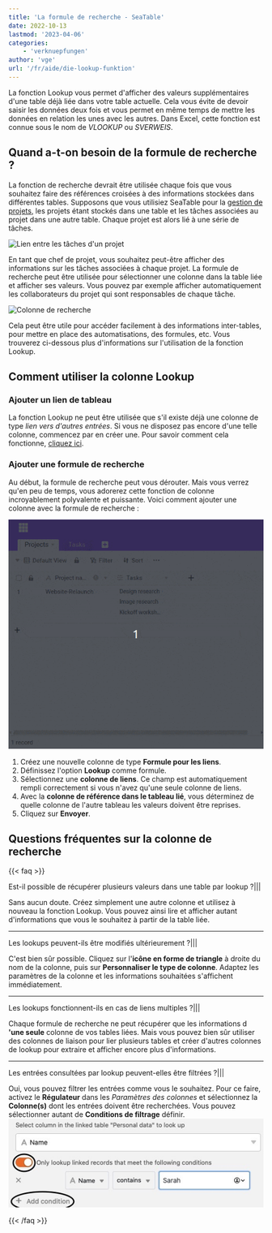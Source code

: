 ```yaml
---
title: 'La formule de recherche - SeaTable'
date: 2022-10-13
lastmod: '2023-04-06'
categories:
    - 'verknuepfungen'
author: 'vge'
url: '/fr/aide/die-lookup-funktion'
---
```


La fonction Lookup vous permet d'afficher des valeurs supplémentaires d'une table déjà liée dans votre table actuelle. Cela vous évite de devoir saisir les données deux fois et vous permet en même temps de mettre les données en relation les unes avec les autres. Dans Excel, cette fonction est connue sous le nom de _VLOOKUP_ ou _SVERWEIS_.

## Quand a-t-on besoin de la formule de recherche ?

La fonction de recherche devrait être utilisée chaque fois que vous souhaitez faire des références croisées à des informations stockées dans différentes tables. Supposons que vous utilisiez SeaTable pour la [gestion de projets](https://seatable.io/fr/gestion-de-projet/), les projets étant stockés dans une table et les tâches associées au projet dans une autre table. Chaque projet est alors lié à une série de tâches.

![Lien entre les tâches d'un projet](https://seatable.io/wp-content/uploads/2022/10/linked-tables-seatable.png)

En tant que chef de projet, vous souhaitez peut-être afficher des informations sur les tâches associées à chaque projet. La formule de recherche peut être utilisée pour sélectionner une colonne dans la table liée et afficher ses valeurs. Vous pouvez par exemple afficher automatiquement les collaborateurs du projet qui sont responsables de chaque tâche.

![Colonne de recherche](https://seatable.io/wp-content/uploads/2022/10/lookup-columns.png)

Cela peut être utile pour accéder facilement à des informations inter-tables, pour mettre en place des automatisations, des formules, etc. Vous trouverez ci-dessous plus d'informations sur l'utilisation de la fonction Lookup.

## Comment utiliser la colonne Lookup

### Ajouter un lien de tableau

La fonction Lookup ne peut être utilisée que s'il existe déjà une colonne de type _lien vers d'autres entrées_. Si vous ne disposez pas encore d'une telle colonne, commencez par en créer une. Pour savoir comment cela fonctionne, [cliquez ici](https://seatable.io/fr/docs/verknuepfungen/wie-man-tabellen-in-seatable-miteinander-verknuepft/).

### Ajouter une formule de recherche

Au début, la formule de recherche peut vous dérouter. Mais vous verrez qu'en peu de temps, vous adorerez cette fonction de colonne incroyablement polyvalente et puissante. Voici comment ajouter une colonne avec la formule de recherche :

![Configurer une colonne de recherche](images/setup-of-lookup-column.gif)

1. Créez une nouvelle colonne de type **Formule pour les liens**.
2. Définissez l'option **Lookup** comme formule.
3. Sélectionnez une **colonne de liens**. Ce champ est automatiquement rempli correctement si vous n'avez qu'une seule colonne de liens.
4. Avec la **colonne de référence dans le tableau lié**, vous déterminez de quelle colonne de l'autre tableau les valeurs doivent être reprises.
5. Cliquez sur **Envoyer**.

## Questions fréquentes sur la colonne de recherche

{{< faq >}}

Est-il possible de récupérer plusieurs valeurs dans une table par lookup ?|||

Sans aucun doute. Créez simplement une autre colonne et utilisez à nouveau la fonction Lookup. Vous pouvez ainsi lire et afficher autant d'informations que vous le souhaitez à partir de la table liée.

---

Les lookups peuvent-ils être modifiés ultérieurement ?|||

C'est bien sûr possible. Cliquez sur l'**icône en forme de triangle** à droite du nom de la colonne, puis sur **Personnaliser le type de colonne**. Adaptez les paramètres de la colonne et les informations souhaitées s'affichent immédiatement.

---

Les lookups fonctionnent-ils en cas de liens multiples ?|||

Chaque formule de recherche ne peut récupérer que les informations d **'une seule** colonne de vos tables liées. Mais vous pouvez bien sûr utiliser des colonnes de liaison pour lier plusieurs tables et créer d'autres colonnes de lookup pour extraire et afficher encore plus d'informations.

---

Les entrées consultées par lookup peuvent-elles être filtrées ?|||

Oui, vous pouvez filtrer les entrées comme vous le souhaitez. Pour ce faire, activez le **Régulateur** dans les _Paramètres des colonnes_ et sélectionnez la **Colonne(s)** dont les entrées doivent être recherchées. Vous pouvez sélectionner autant de **Conditions de filtrage** définir.  
![Filtrer les entrées qui doivent être consultées par look-up](images/filter-entries-to-look-up.png.jpg)

{{< /faq >}}
